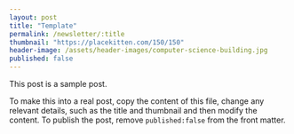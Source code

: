 ```yaml
---
layout: post
title: "Template"
permalink: /newsletter/:title
thumbnail: "https://placekitten.com/150/150"
header-image: /assets/header-images/computer-science-building.jpg
published: false
---
```


This post is a sample post.

To make this into a real post, copy the content of this file, change any
relevant details, such as the title and thumbnail and then modify the
content. To publish the post, remove `published:false` from the front matter.
